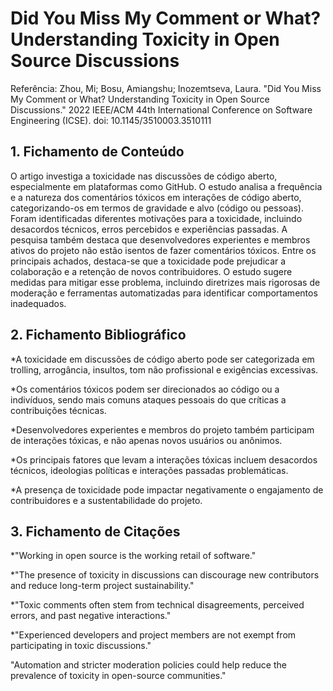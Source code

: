 # Did You Miss My Comment or What? Understanding Toxicity in Open Source Discussions

Referência:
Zhou, Mi; Bosu, Amiangshu; Inozemtseva, Laura. "Did You Miss My Comment or What? Understanding Toxicity in Open Source Discussions." 2022 IEEE/ACM 44th International Conference on Software Engineering (ICSE). doi: 10.1145/3510003.3510111

## 1. Fichamento de Conteúdo

O artigo investiga a toxicidade nas discussões de código aberto, especialmente em plataformas como GitHub. O estudo analisa a frequência e a natureza dos comentários tóxicos em interações de código aberto, categorizando-os em termos de gravidade e alvo (código ou pessoas). Foram identificadas diferentes motivações para a toxicidade, incluindo desacordos técnicos, erros percebidos e experiências passadas. A pesquisa também destaca que desenvolvedores experientes e membros ativos do projeto não estão isentos de fazer comentários tóxicos. Entre os principais achados, destaca-se que a toxicidade pode prejudicar a colaboração e a retenção de novos contribuidores. O estudo sugere medidas para mitigar esse problema, incluindo diretrizes mais rigorosas de moderação e ferramentas automatizadas para identificar comportamentos inadequados.

## 2. Fichamento Bibliográfico

*A toxicidade em discussões de código aberto pode ser categorizada em trolling, arrogância, insultos, tom não profissional e exigências excessivas.

*Os comentários tóxicos podem ser direcionados ao código ou a indivíduos, sendo mais comuns ataques pessoais do que críticas a contribuições técnicas.

*Desenvolvedores experientes e membros do projeto também participam de interações tóxicas, e não apenas novos usuários ou anônimos.

*Os principais fatores que levam a interações tóxicas incluem desacordos técnicos, ideologias políticas e interações passadas problemáticas.

*A presença de toxicidade pode impactar negativamente o engajamento de contribuidores e a sustentabilidade do projeto.

## 3. Fichamento de Citações

*"Working in open source is the working retail of software."

*"The presence of toxicity in discussions can discourage new contributors and reduce long-term project sustainability."

*"Toxic comments often stem from technical disagreements, perceived errors, and past negative interactions."

*"Experienced developers and project members are not exempt from participating in toxic discussions."

"Automation and stricter moderation policies could help reduce the prevalence of toxicity in open-source communities."
